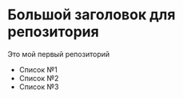 # Большой заголовок для репозитория
Это мой первый репозиторий

- Список №1
- Список №2
- Список №3
